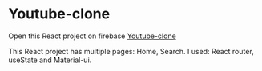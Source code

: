 # Youtube-clone
Open this React project on firebase [Youtube-clone](https://clone-3ab38.web.app/)

This React project has multiple pages: Home, Search. I used: React router, useState and Material-ui.